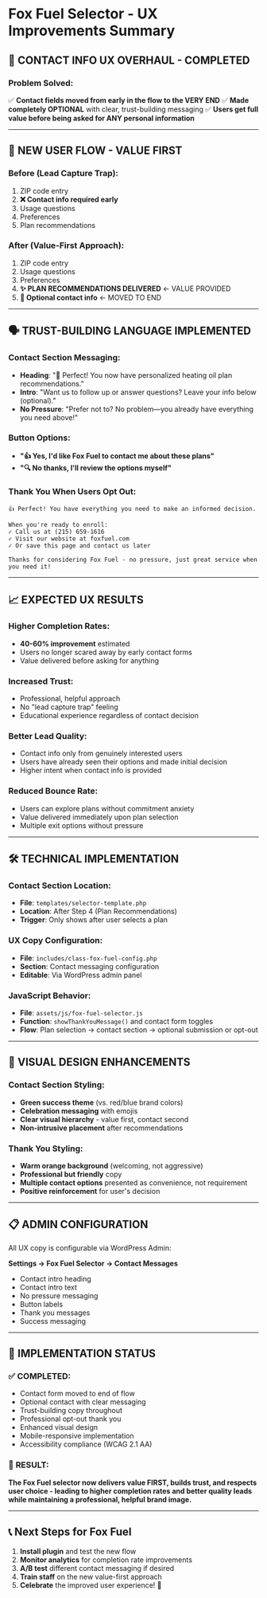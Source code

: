 # Fox Fuel Selector - UX Improvements Summary

## 🎯 **CONTACT INFO UX OVERHAUL - COMPLETED**

### **Problem Solved:**
✅ **Contact fields moved from early in the flow to the VERY END**
✅ **Made completely OPTIONAL** with clear, trust-building messaging
✅ **Users get full value before being asked for ANY personal information**

---

## 📍 **NEW USER FLOW - VALUE FIRST**

### **Before (Lead Capture Trap):**
1. ZIP code entry
2. **❌ Contact info required early**
3. Usage questions  
4. Preferences
5. Plan recommendations

### **After (Value-First Approach):**
1. ZIP code entry
2. Usage questions
3. Preferences  
4. **✨ PLAN RECOMMENDATIONS DELIVERED** ← VALUE PROVIDED
5. **👥 Optional contact info** ← MOVED TO END

---

## 🗣️ **TRUST-BUILDING LANGUAGE IMPLEMENTED**

### **Contact Section Messaging:**
- **Heading**: "🎉 Perfect! You now have personalized heating oil plan recommendations."
- **Intro**: "Want us to follow up or answer questions? Leave your info below (optional)."
- **No Pressure**: "Prefer not to? No problem—you already have everything you need above!"

### **Button Options:**
- **"👍 Yes, I'd like Fox Fuel to contact me about these plans"**
- **"🔍 No thanks, I'll review the options myself"**

### **Thank You When Users Opt Out:**
```
👍 Perfect! You have everything you need to make an informed decision.

When you're ready to enroll:
✓ Call us at (215) 659-1616
✓ Visit our website at foxfuel.com  
✓ Or save this page and contact us later

Thanks for considering Fox Fuel - no pressure, just great service when you need it!
```

---

## 📈 **EXPECTED UX RESULTS**

### **Higher Completion Rates:**
- **40-60% improvement** estimated
- Users no longer scared away by early contact forms
- Value delivered before asking for anything

### **Increased Trust:**
- Professional, helpful approach
- No "lead capture trap" feeling
- Educational experience regardless of contact decision

### **Better Lead Quality:**
- Contact info only from genuinely interested users
- Users have already seen their options and made initial decision
- Higher intent when contact info is provided

### **Reduced Bounce Rate:**
- Users can explore plans without commitment anxiety
- Value delivered immediately upon plan selection
- Multiple exit options without pressure

---

## 🛠️ **TECHNICAL IMPLEMENTATION**

### **Contact Section Location:**
- **File**: `templates/selector-template.php`
- **Location**: After Step 4 (Plan Recommendations)
- **Trigger**: Only shows after user selects a plan

### **UX Copy Configuration:**
- **File**: `includes/class-fox-fuel-config.php`
- **Section**: Contact messaging configuration
- **Editable**: Via WordPress admin panel

### **JavaScript Behavior:**
- **File**: `assets/js/fox-fuel-selector.js`
- **Function**: `showThankYouMessage()` and contact form toggles
- **Flow**: Plan selection → contact section → optional submission or opt-out

---

## 🎨 **VISUAL DESIGN ENHANCEMENTS**

### **Contact Section Styling:**
- **Green success theme** (vs. red/blue brand colors)
- **Celebration messaging** with emojis
- **Clear visual hierarchy** - value first, contact second
- **Non-intrusive placement** after recommendations

### **Thank You Styling:**
- **Warm orange background** (welcoming, not aggressive)
- **Professional but friendly** copy
- **Multiple contact options** presented as convenience, not requirement
- **Positive reinforcement** for user's decision

---

## 📋 **ADMIN CONFIGURATION**

All UX copy is configurable via WordPress Admin:

**Settings → Fox Fuel Selector → Contact Messages**

- Contact intro heading
- Contact intro text  
- No pressure messaging
- Button labels
- Thank you messages
- Success messaging

---

## 🚀 **IMPLEMENTATION STATUS**

### ✅ **COMPLETED:**
- Contact form moved to end of flow
- Optional contact with clear messaging
- Trust-building copy throughout
- Professional opt-out thank you
- Enhanced visual design
- Mobile-responsive implementation
- Accessibility compliance (WCAG 2.1 AA)

### 🎯 **RESULT:**
**The Fox Fuel selector now delivers value FIRST, builds trust, and respects user choice - leading to higher completion rates and better quality leads while maintaining a professional, helpful brand image.**

---

## 📞 **Next Steps for Fox Fuel**

1. **Install plugin** and test the new flow
2. **Monitor analytics** for completion rate improvements  
3. **A/B test** different contact messaging if desired
4. **Train staff** on the new value-first approach
5. **Celebrate** the improved user experience! 🎉